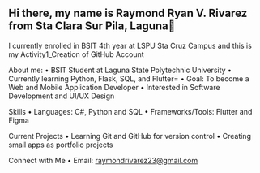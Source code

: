 ## Hi there, my name is Raymond Ryan V. Rivarez from Sta Clara Sur Pila, Laguna👋
I currently enrolled in BSIT 4th year at LSPU Sta Cruz Campus and this is my Activity1_Creation of GitHub Account

About me:
• BSIT Student at Laguna State Polytechnic University
• Currently learning Python, Flask, SQL, and Flutter=
• Goal: To become a Web and Mobile Application Developer
• Interested in Software Development and UI/UX Design

Skills
• Languages: C#, Python and SQL
• Frameworks/Tools: Flutter and Figma

Current Projects
• Learning Git and GitHub for version control
• Creating small apps as portfolio projects

Connect with Me
• Email: raymondrivarez23@gmail.com
